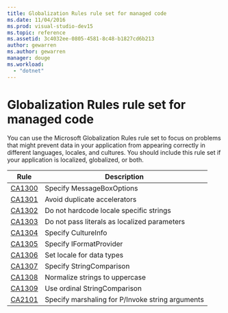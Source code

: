 ```yaml
---
title: Globalization Rules rule set for managed code
ms.date: 11/04/2016
ms.prod: visual-studio-dev15
ms.topic: reference
ms.assetid: 3c4032ee-0805-4581-8c48-b1827cd6b213
author: gewarren
ms.author: gewarren
manager: douge
ms.workload:
  - "dotnet"
---
```

# Globalization Rules rule set for managed code
You can use the Microsoft Globalization Rules rule set to focus on problems that might prevent data in your application from appearing correctly in different languages, locales, and cultures. You should include this rule set if your application is localized, globalized, or both.

|Rule|Description|
|----------|-----------------|
|[CA1300](../code-quality/ca1300-specify-messageboxoptions.md)|Specify MessageBoxOptions|
|[CA1301](../code-quality/ca1301-avoid-duplicate-accelerators.md)|Avoid duplicate accelerators|
|[CA1302](../code-quality/ca1302-do-not-hardcode-locale-specific-strings.md)|Do not hardcode locale specific strings|
|[CA1303](../code-quality/ca1303-do-not-pass-literals-as-localized-parameters.md)|Do not pass literals as localized parameters|
|[CA1304](../code-quality/ca1304-specify-cultureinfo.md)|Specify CultureInfo|
|[CA1305](../code-quality/ca1305-specify-iformatprovider.md)|Specify IFormatProvider|
|[CA1306](../code-quality/ca1306-set-locale-for-data-types.md)|Set locale for data types|
|[CA1307](../code-quality/ca1307-specify-stringcomparison.md)|Specify StringComparison|
|[CA1308](../code-quality/ca1308-normalize-strings-to-uppercase.md)|Normalize strings to uppercase|
|[CA1309](../code-quality/ca1309-use-ordinal-stringcomparison.md)|Use ordinal StringComparison|
|[CA2101](../code-quality/ca2101-specify-marshaling-for-p-invoke-string-arguments.md)|Specify marshaling for P/Invoke string arguments|